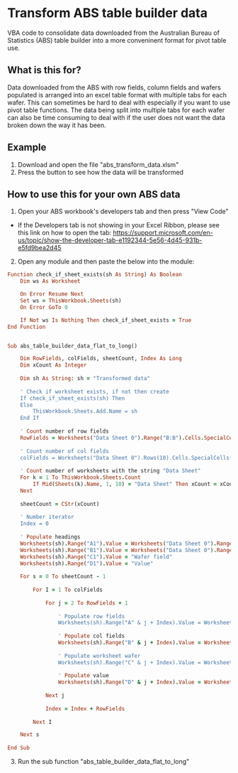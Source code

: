 # Transform ABS table builder data
VBA code to consolidate data downloaded from the Australian Bureau of Statistics (ABS) table builder into a more conveninent format for pivot table use.

## What is this for?
Data downloaded from the ABS with row fields, column fields and wafers populated is arranged into an excel table format with multiple tabs for each wafer. This can sometimes be hard to deal with especially if you want to use pivot table functions. The data being split into multiple tabs for each wafer can also be time consuming to deal with if the user does not want the data broken down the way it has been.

## Example
1. Download and open the file "abs_transform_data.xlsm"
2. Press the button to see how the data will be transformed

## How to use this for your own ABS data
1. Open your ABS workbook's developers tab and then press "View Code"
  - If the Developers tab is not showing in your Excel Ribbon, please see this link on how to open the tab: https://support.microsoft.com/en-us/topic/show-the-developer-tab-e1192344-5e56-4d45-931b-e5fd9bea2d45

2. Open any module and then paste the below into the module:

``` Ruby
Function check_if_sheet_exists(sh As String) As Boolean
    Dim ws As Worksheet

    On Error Resume Next
    Set ws = ThisWorkbook.Sheets(sh)
    On Error GoTo 0

    If Not ws Is Nothing Then check_if_sheet_exists = True
End Function


Sub abs_table_builder_data_flat_to_long()

    Dim RowFields, colFields, sheetCount, Index As Long
    Dim xCount As Integer
    
    Dim sh As String: sh = "Transformed data"
    
    ' Check if worksheet exists, if not then create
    If check_if_sheet_exists(sh) Then
    Else
        ThisWorkbook.Sheets.Add.Name = sh
    End If
    
    ' Count number of row fields
    RowFields = Worksheets("Data Sheet 0").Range("B:B").Cells.SpecialCells(xlCellTypeConstants).Count - 4
    
    ' Count number of col fields
    colFields = Worksheets("Data Sheet 0").Rows(10).Cells.SpecialCells(xlCellTypeConstants).Count - 3
    
    ' Count number of worksheets with the string "Data Sheet"
    For k = 1 To ThisWorkbook.Sheets.Count
        If Mid(Sheets(k).Name, 1, 10) = "Data Sheet" Then xCount = xCount + 1
    Next
    
    sheetCount = CStr(xCount)
    
    ' Number iterator
    Index = 0
    
    ' Populate headings
    Worksheets(sh).Range("A1").Value = Worksheets("Data Sheet 0").Range("B11").Value
    Worksheets(sh).Range("B1").Value = Worksheets("Data Sheet 0").Range("A10").Value
    Worksheets(sh).Range("C1").Value = "Wafer field"
    Worksheets(sh).Range("D1").Value = "Value"
    
    For s = 0 To sheetCount - 1
    
        For I = 1 To colFields
        
            For j = 2 To RowFields + 1
                
                ' Populate row fields
                Worksheets(sh).Range("A" & j + Index).Value = Worksheets("Data Sheet " & s).Range("B" & 10 + j).Value
                
                ' Populate col fields
                Worksheets(sh).Range("B" & j + Index).Value = Worksheets("Data Sheet " & s).Cells(10, I + 2).Value
                
                ' Populate worksheet wafer
                Worksheets(sh).Range("C" & j + Index).Value = Worksheets("Data Sheet " & s).Range("A9").Value
                
                ' Populate value
                Worksheets(sh).Range("D" & j + Index).Value = Worksheets("Data Sheet " & s).Cells(10 + j, 2 + I).Value
                
            Next j
            
            Index = Index + RowFields
            
        Next I

    Next s
    
End Sub
```
3. Run the sub function "abs_table_builder_data_flat_to_long"

